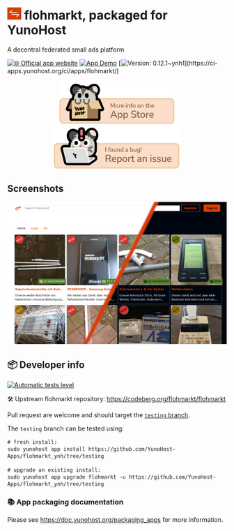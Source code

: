 <!--
N.B.: This README was automatically generated by <https://github.com/YunoHost/apps_tools/blob/main/readme_generator>
It shall NOT be edited by hand.
-->

<h1>
  <img src="https://raw.githubusercontent.com/YunoHost/apps/main/logos/flohmarkt.png" width="32px" alt="Logo of flohmarkt">
  flohmarkt, packaged for YunoHost
</h1>

A decentral federated small ads platform

[![🌐 Official app website](https://img.shields.io/badge/Official_app_website-darkgreen?style=for-the-badge)](https://codeberg.org/flohmarkt/flohmarkt)
[![App Demo](https://img.shields.io/badge/App_Demo-blue?style=for-the-badge)](https://flohmarkt.ween.de/)
[![Version: 0.12.1~ynh1](https://img.shields.io/badge/Version-0.12.1~ynh1-rgb(18,138,11)?style=for-the-badge)](https://ci-apps.yunohost.org/ci/apps/flohmarkt/)

<div align="center">
<a href="https://apps.yunohost.org/app/flohmarkt"><img height="100px" src="https://github.com/YunoHost/yunohost-artwork/raw/refs/heads/main/badges/neopossum-badges/badge_more_info_on_the_appstore.svg"/></a>
<a href="https://github.com/YunoHost-Apps/flohmarkt_ynh/issues"><img height="100px" src="https://github.com/YunoHost/yunohost-artwork/raw/refs/heads/main/badges/neopossum-badges/badge_report_an_issue.svg"/></a>
</div>


## Screenshots
![Screenshot of flohmarkt](./doc/screenshots/screenshot.png)

## 📦 Developer info

[![Automatic tests level](https://apps.yunohost.org/badge/cilevel/flohmarkt)](https://ci-apps.yunohost.org/ci/apps/flohmarkt/)

🛠️ Upstream flohmarkt repository: <https://codeberg.org/flohmarkt/flohmarkt>

Pull request are welcome and should target the [`testing` branch](https://github.com/YunoHost-Apps/flohmarkt_ynh/tree/testing).

The `testing` branch can be tested using:
```
# fresh install:
sudo yunohost app install https://github.com/YunoHost-Apps/flohmarkt_ynh/tree/testing

# upgrade an existing install:
sudo yunohost app upgrade flohmarkt -u https://github.com/YunoHost-Apps/flohmarkt_ynh/tree/testing
```

### 📚 App packaging documentation

Please see <https://doc.yunohost.org/packaging_apps> for more information.